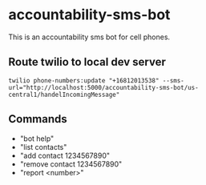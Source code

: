 # accountability-sms-bot

This is an accountability sms bot for cell phones.

## Route twilio to local dev server

`twilio phone-numbers:update "+16812013538" --sms-url="http://localhost:5000/accountability-sms-bot/us-central1/handelIncomingMessage"`

## Commands

* "bot help"
* "list contacts"
* "add contact 1234567890"
* "remove contact 1234567890"
* "report \<number\>"
